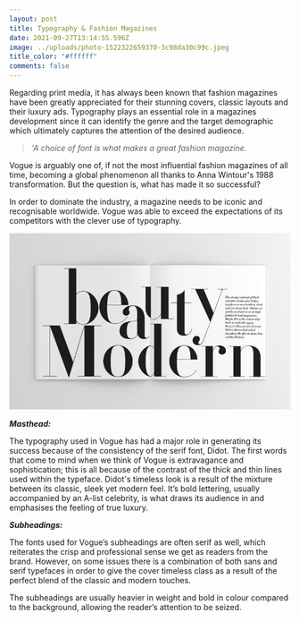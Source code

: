 ```yaml
---
layout: post
title: Typography & Fashion Magazines
date: 2021-09-27T13:14:55.596Z
image: ../uploads/photo-1522322659370-3c98da30c99c.jpeg
title_color: "#ffffff"
comments: false
---
```

Regarding print media, it has always been known that fashion magazines have been greatly appreciated for their stunning covers, classic layouts and their luxury ads. Typography plays an essential role in a magazines development since it can identify the genre and the target demographic which ultimately captures the attention of the desired audience. 

> *'A choice of font is what makes a great fashion magazine.*

Vogue is arguably one of, if not the most influential fashion magazines of all time, becoming a global phenomenon all thanks to Anna Wintour's 1988 transformation. But the question is, what has made it so successful?

In order to dominate the industry, a magazine needs to be iconic and recognisable worldwide. Vogue was able to exceed the expectations of its competitors with the clever use of typography. 

![](../uploads/3bd0f916-htf-didot-font-family-800x500-1.jpeg)

***Masthead:*** 

The typography used in Vogue has had a major role in generating its success because of the consistency of the serif font, Didot. The first words that come to mind when we think of Vogue is extravagance and sophistication; this is all because of the contrast of the thick and thin lines used within the typeface. Didot's timeless look is a result of the mixture between its classic, sleek yet modern feel. It’s bold lettering, usually accompanied by an A-list celebrity, is what draws its audience in and emphasises the feeling of true luxury.

***Subheadings:***

The fonts used for Vogue’s subheadings are often serif as well, which reiterates the crisp and professional sense we get as readers from the brand. However, on some issues there is a combination of both sans and serif typefaces in order to give the cover timeless class as a result of the perfect blend of the classic and modern touches.

The subheadings are usually heavier in weight and bold in colour compared to the background, allowing the reader’s attention to be seized.  

<!--EndFragment-->